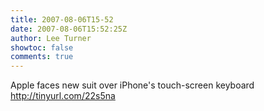 ```yaml
---
title: 2007-08-06T15-52
date: 2007-08-06T15:52:25Z
author: Lee Turner
showtoc: false
comments: true
---
```


Apple faces new suit over iPhone's touch-screen keyboard http://tinyurl.com/22s5na


